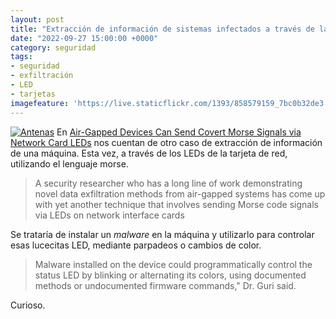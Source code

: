 ```yaml
---
layout: post
title: "Extracción de información de sistemas infectados a través de las luces LED"
date: "2022-09-27 15:00:00 +0000"
category: seguridad
tags:
- seguridad
- exfiltración
- LED
- tarjetas
imagefeature: 'https://live.staticflickr.com/1393/858579159_7bc0b32de3.jpg'
---
```

<a href="https://www.flickr.com/photos/fernand0/858579159/" title="Antenas "><img src="https://live.staticflickr.com/1393/858579159_7bc0b32de3.jpg" alt="Antenas " class="img-responsive img-centered"></a>
En [Air-Gapped Devices Can Send Covert Morse Signals via Network Card LEDs](https://thehackernews.com/2022/08/air-gapped-devices-can-send-covert.html) nos cuentan de otro caso de extracción de información de una máquina. Esta vez, a través de los LEDs de la tarjeta de red, utilizando el lenguaje morse.

> A security researcher who has a long line of work demonstrating novel data exfiltration methods from air-gapped systems has come up with yet another technique that involves sending Morse code signals via LEDs on network interface cards 

Se trataría de instalar un *malware* en la máquina y utilizarlo para controlar esas lucecitas LED, mediante parpadeos o cambios de color.

> Malware installed on the device could programmatically control the status LED by blinking or alternating its colors, using documented methods or undocumented firmware commands," Dr. Guri said.

Curioso.
